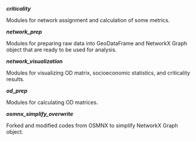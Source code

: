 ***criticality***

Modules for network assignment and calculation of some metrics.

***network_prep***

Modules for preparing raw data into GeoDataFrame and NetworkX Graph object that are ready to be used for analysis.

***network_visualization***

Modules for visualizing OD matrix, socioeconomic statistics, and criticality results.

***od_prep***

Modules for calculating OD matrices.

***osmnx_simplify_overwrite***

Forked and modified codes from OSMNX to simplify NetworkX Graph object.
